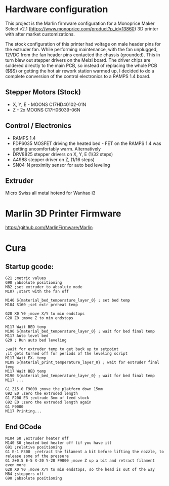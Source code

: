 # Hardware configuration
This project is the Marlin firmware configuration for a Monoprice Maker Select v2.1 (https://www.monoprice.com/product?p_id=13860) 3D printer with after market customizations.

The stock configuration of this printer had voltage on male header pins for the extruder fan. While performing maintenance, with the fan unplugged, 12VDC  from the fan header pins contacted the chassis (grounded). This in turn blew out stepper drivers on the Melzi board. The driver chips are soldered directly to the main PCB, so instead of replacing the whole PCB ($$$) or getting the hot air rework station warmed up, I decided to do a complete conversion of the control electronics to a RAMPS 1.4 board.

## Stepper Motors (Stock)
* X, Y, E - MOONS C17HD40102-01N
* Z - 2x MOONS C17H06039-06N

## Control / Electronics
* RAMPS 1.4 
* FDP6035 MOSFET driving the heated bed - FET on the RAMPS 1.4 was getting uncomfortably warm. Alternatively 
* DRV8825 stepper drivers on X, Y, E (1/32 steps)
* A4988 stepper driver on Z, (1/16 steps)
* SN04-N proximity sensor for auto bed leveling

## Extruder
Micro Swiss all metal hotend for Wanhao i3


# Marlin 3D Printer Firmware
https://github.com/MarlinFirmware/Marlin


# Cura

## Startup gcode:

```
G21 ;metric values
G90 ;absolute positioning
M82 ;set extruder to absolute mode
M107 ;start with the fan off

M140 S{material_bed_temperature_layer_0} ; set bed temp
M104 S160 ;set extr preheat temp

G28 X0 Y0 ;move X/Y to min endstops
G28 Z0 ;move Z to min endstops

M117 Wait BED temp
M190 S{material_bed_temperature_layer_0} ; wait for bed final temp
M117 Auto level bed
G29 ; Run auto bed leveling

;wait for extruder temp to get back up to setpoint
;it gets turned off for periods of the leveling script
M117 Wait EX. temp
M109 S{material_print_temperature_layer_0} ; wait for extruder final temp
M117 Wait BED temp
M190 S{material_bed_temperature_layer_0} ; wait for bed final temp
M117 ...

G1 Z15.0 F9000 ;move the platform down 15mm
G92 E0 ;zero the extruded length
G1 F200 E3 ;extrude 3mm of feed stock
G92 E0 ;zero the extruded length again
G1 F9000
M117 Printing...
```

## End GCode

```
M104 S0 ;extruder heater off
M140 S0 ;heated bed heater off (if you have it)
G91 ;relative positioning
G1 E-1 F300  ;retract the filament a bit before lifting the nozzle, to release some of the pressure
G1 Z+0.5 E-5 X-20 Y-20 F9000 ;move Z up a bit and retract filament even more
G28 X0 Y0 ;move X/Y to min endstops, so the head is out of the way
M84 ;steppers off
G90 ;absolute positioning
```
